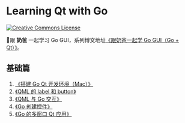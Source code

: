 # Learning Qt with Go

<a rel="license" href="http://creativecommons.org/licenses/by/4.0/"><img alt="Creative Commons License" style="border-width:0" src="https://i.creativecommons.org/l/by/4.0/88x31.png" /></a>



 :orange_book:跟 **奶爸** 一起学习 Go GUI，系列博文地址[《跟奶爸一起学 Go GUI（Go + Qt）》](https://www.lifelonglearning.cc/p179_go-qt.html)。

## 基础篇
1. [《搭建 Go Qt 开发环境（Mac）》](https://www.lifelonglearning.cc/p180_mac-build-Go-Qt.html)
2. [《QML 的 label 和 button》](https://www.lifelonglearning.cc/p197_qml_label_button.html)
3. [《QML 与 Go 交互》](https://www.lifelonglearning.cc/p202_image-viewer.html)
4. [《Go 创建控件》](https://www.lifelonglearning.cc/p209_Go-Create-Control.html)
5. [《Go 的多窗口 Qt 应用》](https://www.lifelonglearning.cc/p213_qo-qt-multi-window.html)